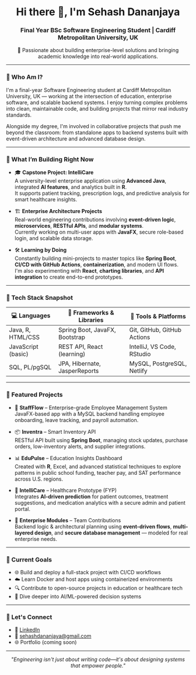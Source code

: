 <h1 align="center">Hi there 👋, I'm Sehash Dananjaya </h1>
<h3 align="center">Final Year BSc Software Engineering Student | Cardiff Metropolitan University, UK</h3>

<p align="center">
🚀 Passionate about building enterprise-level solutions and bringing academic knowledge into real-world applications.
</p>

---

### 🧭 Who Am I?

I'm a final-year Software Engineering student at Cardiff Metropolitan University, UK — working at the intersection of education, enterprise software, and scalable backend systems. I enjoy turning complex problems into clean, maintainable code, and building projects that mirror real industry standards.

Alongside my degree, I'm involved in collaborative projects that push me beyond the classroom: from standalone apps to backend systems built with event-driven architecture and advanced database design.

---

### 🚧 What I’m Building Right Now

- 🎓 **Capstone Project: IntelliCare**  
  A university-level enterprise application using **Advanced Java**, integrated **AI features**, and analytics built in **R**.  
  It supports patient tracking, prescription logs, and predictive analysis for smart healthcare insights.

- 🏗️ **Enterprise Architecture Projects**  
  Real-world engineering contributions involving **event-driven logic**, **microservices**, **RESTful APIs**, and **modular systems**.  
  Currently working on multi-user apps with **JavaFX**, secure role-based login, and scalable data storage.

- 🛠️ **Learning by Doing**  
  Constantly building mini-projects to master topics like **Spring Boot**, **CI/CD with GitHub Actions**, **containerization**, and modern UI flows.  
  I'm also experimenting with **React**, **charting libraries**, and **API integration** to create end-to-end prototypes.

---

### 🧰 Tech Stack Snapshot

| 💻 Languages      | 🚀 Frameworks & Libraries       | 🔧 Tools & Platforms             |
|------------------|---------------------------------|----------------------------------|
| Java, R, HTML/CSS | Spring Boot, JavaFX, Bootstrap  | Git, GitHub, GitHub Actions      |
| JavaScript (basic) | REST API, React (learning)     | IntelliJ, VS Code, RStudio       |
| SQL, PL/pgSQL     | JPA, Hibernate, JasperReports   | MySQL, PostgreSQL, Netlify       |

---

### 📁 Featured Projects

- 🔐 **StaffFlow** – Enterprise-grade Employee Management System  
  JavaFX-based app with a MySQL backend handling employee onboarding, leave tracking, and payroll automation.

- 📦 **Inventra** – Smart Inventory API  
  RESTful API built using **Spring Boot**, managing stock updates, purchase orders, low-inventory alerts, and supplier integrations.

- 📊 **EduPulse** – Education Insights Dashboard  
  Created with **R**, Excel, and advanced statistical techniques to explore patterns in public school funding, teacher pay, and SAT performance across U.S. regions.

- 🧠 **IntelliCare** – Healthcare Prototype (FYP)  
  Integrates **AI-driven prediction** for patient outcomes, treatment suggestions, and medication analytics with a secure admin and patient portal.

- 🧩 **Enterprise Modules** – Team Contributions  
  Backend logic & architectural planning using **event-driven flows**, **multi-layered design**, and **secure database management** — modeled for real enterprise needs.

---

### 📌 Current Goals

- 🌐 Build and deploy a full-stack project with CI/CD workflows  
- ☁️ Learn Docker and host apps using containerized environments  
- 🔍 Contribute to open-source projects in education or healthcare tech  
- 🧠 Dive deeper into AI/ML-powered decision systems

---

### 🧭 Let's Connect

- 🔗 [LinkedIn](https://www.linkedin.com/in/sehash-dananjaya)  
- 📧 sehashdananjaya@gmail.com  
- 🌐 Portfolio (coming soon)

---

<p align="center">
  <i>"Engineering isn't just about writing code—it's about designing systems that empower people."</i>
</p>
